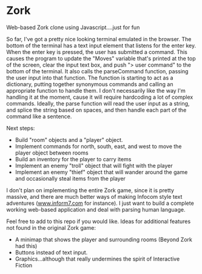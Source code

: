 # Zork
Web-based Zork clone using Javascript....just for fun

So far, I've got a pretty nice looking terminal emulated in the browser. The bottom of the terminal has a text
input element that listens for the enter key. When the enter key is pressed, the user has submitted a command.
This causes the program to update the "Moves" variable that's printed at the top of the screen, clear the input
text box, and push "> user command" to the bottom of the terminal. It also calls the parseCommand function, passing
the user input into that function. The function is starting to act as a dictionary, putting together synonymous commands and calling an appropriate function to handle them. I don't necessarily like the way I'm handling it at the moment, cause it will require hardcoding a lot of complex commands. Ideally, the parse function will read the user input as a string, and splice the string based on spaces, and then handle each part of the command like a sentence.

Next steps:
- Build "room" objects and a "player" object.
- Implement commands for north, south, east, and west to move the player object between rooms
- Build an inventory for the player to carry items
- Implement an enemy "troll" object that will fight with the player
- Implement an enemy "thief" object that will wander around the game and occasionally steal items from the player

I don't plan on implementing the entire Zork game, since it is pretty massive, and there are much better ways
of making Infocom style text adventures (www.inform7.com for instance). I just want to build a complete working
web-based application and deal with parsing human language.

Feel free to add to this repo if you would like. 
Ideas for additional features not found in the original Zork game:
- A minimap that shows the player and surrounding rooms (Beyond Zork had this)
- Buttons instead of text input.
- Graphics...although that really undermines the spirit of Interactive Fiction
